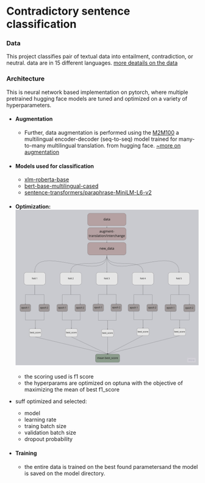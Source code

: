 # Contradictory sentence classification

### Data
This project classifies pair of textual data into entailment, contradiction, or neutral. data are in 15 different languages.
[more deatails on the data](https://www.kaggle.com/competitions/contradictory-my-dear-watson)


### Architecture
This is neural network based implementation on pytorch, where multiple pretrained hugging face models are tuned and optimized on a variety of hyperparameters.

- #### Augmentation   
    - Further, data augmentation is performed using the [M2M100](https://huggingface.co/facebook/m2m100_418M) a multilingual encoder-decoder (seq-to-seq) model trained for many-to-many multilingual translation. from hugging face. [~more on augmentation](https://www.kaggle.com/datasets/blessontomjoseph/contradictory-my-dear-watsonmore-data?select=en_to_bg.cs)

- #### Models used for classification
    - [xlm-roberta-base](https://huggingface.co/xlm-roberta-base) 
    - [bert-base-multilingual-cased](https://huggingface.co/bert-base-multilingual-cased)
    - [sentence-transformers/paraphrase-MiniLM-L6-v2](https://huggingface.co/sentence-transformers/paraphrase-MiniLM-L6-v2)


- #### Optimization: ![stuff](rd_files/frame1.jpg)
    - the scoring used is f1 score
    - the hyperparams are optimized on optuna with the objective of maximizing the mean of best f1_score

- suff optimized and selected:
    - model 
    - learning rate
    - traing batch size
    - validation batch size
    - dropout probability
  
- #### Training
    - the entire data is trained on the best found parametersand the model is saved on the model directory.


